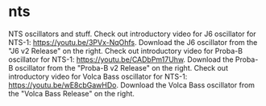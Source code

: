 # nts
NTS oscillators and stuff.
Check out introductory video for J6 oscillator for NTS-1: https://youtu.be/3PVx-NqOhfs.
Download the J6 oscillator from the "J6 v2 Release" on the right.
Check out introductory video for Proba-B oscillator for NTS-1: https://youtu.be/CADbPm17Uhw.
Download the Proba-B oscillator from the "Proba-B v2 Release" on the right.
Check out introductory video for Volca Bass oscillator for NTS-1: https://youtu.be/wE8cbGawHDo.
Download the Volca Bass oscillator from the "Volca Bass Release" on the right.
